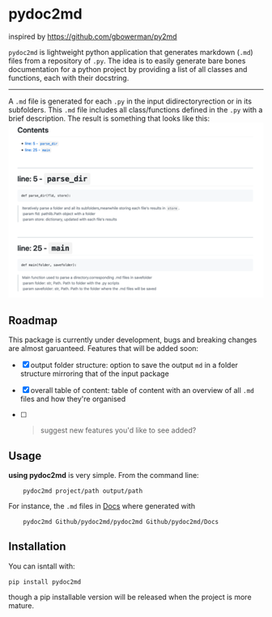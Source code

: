 # pydoc2md
inspired by https://github.com/gbowerman/py2md


`pydoc2md` is lightweight python application that generates markdown (`.md`) files from a repository of `.py`. The idea is to easily generate bare bones documentation for a python project by providing a list of all classes and functions, each with their docstring. 

----

A `.md` file is generated for each `.py` in the input didirectoryrection or in its subfolders. 
This `.md` file includes all class/functions defined in the `.py` with a brief description. The result is something that looks like this: 
![](screenshots/pydoc2md.png)

## Roadmap
This package is currently under development, bugs and breaking changes are almost garuanteed. 
Features that will be added soon:

- [x] output folder structure: option to save the output `md` in a folder structure mirroring that of the input package
- [x] overall table of content: table of content with an overview of all `.md` files and how they're organised
- [ ] > suggest new features you'd like to see added?


## Usage
**using pydoc2md** is very simple. From the command line:
```
    pydoc2md project/path output/path
```

For instance, the `.md` files in [Docs](Docs) where generated with
```
    pydoc2md Github/pydoc2md/pydoc2md Github/pydoc2md/Docs
```

## Installation
You can isntall  with:

```
pip install pydoc2md
```

though a pip installable version will be released when the project is more mature.
